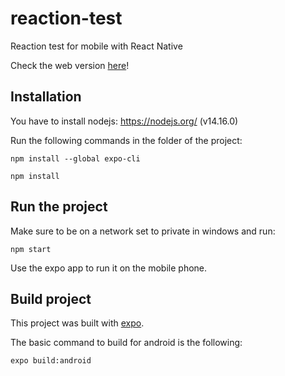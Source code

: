 # reaction-test

Reaction test for mobile with React Native

Check the web version [here](https://reaction-test.vercel.app/)!

## Installation

You have to install nodejs: https://nodejs.org/ (v14.16.0)

Run the following commands in the folder of the project:

`npm install --global expo-cli`

`npm install`

## Run the project

Make sure to be on a network set to private in windows and run:

`npm start`

Use the expo app to run it on the mobile phone.

## Build project

This project was built with [expo](https://expo.dev/).

The basic command to build for android is the following:

`expo build:android`
